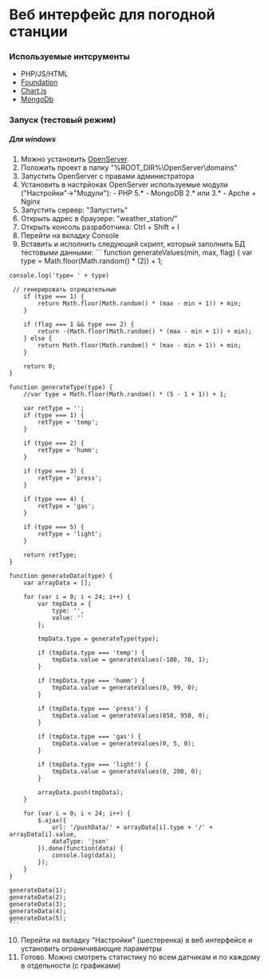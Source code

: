 # Веб интерфейс для погодной станции

### Используемые интсрументы
- PHP/JS/HTML
- [Foundation](http://foundation.zurb.com/)
- [Chart.js](http://www.chartjs.org/)
- [MongoDb](https://www.mongodb.org/)

### Запуск (тестовый режим)
##### Для windows
  1. Можно установить [OpenServer](http://open-server.ru/).
  2. Положить проект в папку "%ROOT_DIR%\OpenServer\domains\"
  3. Запустить OpenServer с правами администратора
  4. Установить в настрйоках OpenServer используемые модули ("Настройки"->"Модули"):
    - PHP 5.*
    - MongoDB 2.* или 3.*
    - Apche + Nginx
  5. Запустить сервер: "Запустить"
  6. Открыть адрес в браузере: "weather_station/"
  7. Открыть консоль разработчика: Ctrl + Shift + I
  8. Перейти на вкладку Console 
  9. Вставить и исполнить следующий скрипт, который заполнить БД тестовыми данными:
    ```
    function generateValues(min, max, flag) {
    var type = Math.floor(Math.random() * (2)) + 1;

    console.log('type= ' + type)

     // генерировать отрицательные
        if (type === 1) {
            return Math.floor(Math.random() * (max - min + 1)) + min;
        }

        if (flag === 1 && type === 2) {
            return -(Math.floor(Math.random() * (max - min + 1)) + min);
        } else {
            return Math.floor(Math.random() * (max - min + 1)) + min;
        }
    
        return 0;
    }

    function generateType(type) {
        //var type = Math.floor(Math.random() * (5 - 1 + 1)) + 1;
    
        var retType = '';
        if (type === 1) {
            retType = 'temp';
        }
    
        if (type === 2) {
            retType = 'humm';
        }
    
        if (type === 3) {
            retType = 'press';
        }
    
        if (type === 4) {
            retType = 'gas';
        }
    
        if (type === 5) {
            retType = 'light';
        }
    
        return retType;
    }
    
    function generateData(type) {
        var arrayData = [];
        
        for (var i = 0; i < 24; i++) {
            var tmpData = {
                type: '',
                value: ''
            };
        
            tmpData.type = generateType(type);
        
            if (tmpData.type === 'temp') {
                tmpData.value = generateValues(-100, 70, 1);
            }
        
            if (tmpData.type === 'humm') {
                tmpData.value = generateValues(0, 99, 0);
            }
        
            if (tmpData.type === 'press') {
                tmpData.value = generateValues(850, 950, 0);
            }
        
            if (tmpData.type === 'gas') {
                tmpData.value = generateValues(0, 5, 0);
            }
        
            if (tmpData.type === 'light') {
                tmpData.value = generateValues(0, 200, 0);
            }
        
            arrayData.push(tmpData);
        }
        
        for (var i = 0; i < 24; i++) {
            $.ajax({
                url: '/pushData/' + arrayData[i].type + '/' + arrayData[i].value,
                dataType: 'json'
            }).done(function(data) {
                console.log(data);
            });
        }
    }
    
    generateData(1);
    generateData(2);
    generateData(3);
    generateData(4);
    generateData(5);
    ```
  10. Перейти на вкладку "Настройки" (шестеренка) в веб интерфейсе и установить ограничивающие параметры
  11. Готово. Можно смотреть статистику по всем датчикам и по каждому в отдельности (с графиками)
